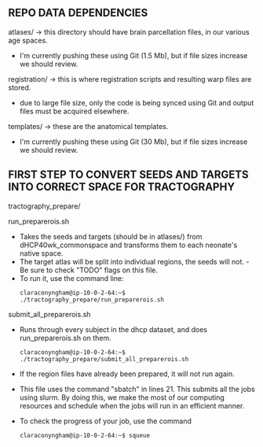 ## REPO DATA DEPENDENCIES

atlases/ -> this directory should have brain parcellation files, in our various age spaces.

-   I'm currently pushing these using Git (1.5 Mb), but if file sizes increase we should review.

registration/ -> this is where registration scripts and resulting warp files are stored.

-   due to large file size, only the code is being synced using Git and output files must be acquired elsewhere.

templates/ -> these are the anatomical templates.

-   I'm currently pushing these using Git (30 Mb), but if file sizes increase we should review.

## FIRST STEP TO CONVERT SEEDS AND TARGETS INTO CORRECT SPACE FOR TRACTOGRAPHY

tractography_prepare/

run_preparerois.sh

-   Takes the seeds and targets (should be in atlases/) from dHCP40wk_commonspace and transforms them to each neonate's native space.
-   The target atlas will be split into individual regions, the seeds will not. - Be sure to check "TODO" flags on this file.
-   To run it, use the command line:
    ```console
    claraconyngham@ip-10-0-2-64:~$ ./tractography_prepare/run_preparerois.sh
    ```

submit_all_preparerois.sh

-   Runs through every subject in the dhcp dataset, and does run_preparerois.sh on them.

    ```console
    claraconyngham@ip-10-0-2-64:~$ ./tractography_prepare/submit_all_preparerois.sh
    ```

-   If the region files have already been prepared, it will not run again.
-   This file uses the command "sbatch" in lines 21. This submits all the jobs using slurm. By doing this, we make the most of our computing resources and schedule when the jobs will run in an efficient manner.
-   To check the progress of your job, use the command

    ```console
    claraconyngham@ip-10-0-2-64:~$ squeue
    ```

